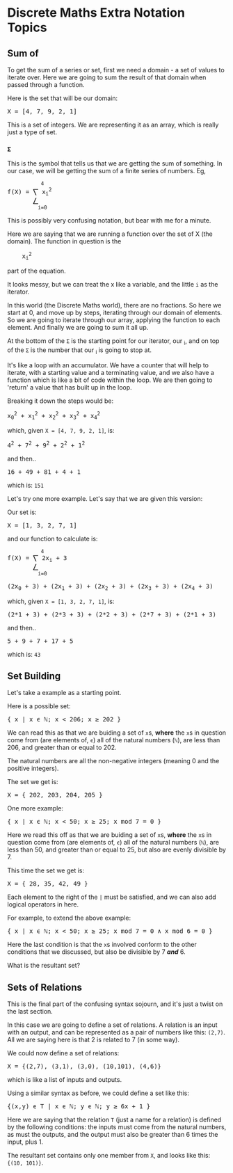 
# Discrete Maths Extra Notation Topics

## Sum of

To get the sum of a series or set, first we need a domain - a set of values to iterate over. Here we are going to sum the result of that domain when passed through a function.

Here is the set that will be our domain:
<pre>
X = [4, 7, 9, 2, 1]
</pre>
This is a set of integers. We are representing it as an array, which is really just a type of set.

### <b>```Σ```</b>

This is the symbol that tells us that we are getting the sum of something. In our case, we will be getting the sum of a finite series of numbers. Eg, 
<pre>
<sup>           4</sup>
f(X) = ⎲ x<sub>i</sub><sup>2</sup>
       ⎳
<sup>          i=0</sup>
</pre>

This is possibly very confusing notation, but bear with me for a minute.

Here we are saying that we are running a function over the set of X (the domain). The function in question is the 
<pre>
    x<sub>i</sub><sup>2</sup>
</pre>
part of the equation.

It looks messy, but we can treat the x like a variable, and the little ```i``` as the iterator.

In this world (the Discrete Maths world), there are no fractions. So here we start at 0, and move up by steps, iterating through our domain of elements. So we are going to iterate through our array, applying the function to each element. And finally we are going to sum it all up. 

At the bottom of the ```Σ``` is the starting point for our iterator, our <sub>i</sub>, and on top of the ```Σ``` is the number that our <sub>i</sub> is going to stop at. 

It's like a loop with an accumulator. We have a counter that will help to iterate, with a starting value and a terminating value, and we also have a function which is like a bit of code within the loop. We are then going to 'return' a value that has built up in the loop.

Breaking it down the steps would be:
<pre>
x<sub>0</sub><sup>2</sup> + x<sub>1</sub><sup>2</sup> + x<sub>2</sub><sup>2</sup> + x<sub>3</sub><sup>2</sup> + x<sub>4</sub><sup>2</sup>
</pre>
which, given ```X = [4, 7, 9, 2, 1]```, is:
<pre>
4<sup>2</sup> + 7<sup>2</sup> + 9<sup>2</sup> + 2<sup>2</sup> + 1<sup>2</sup>
</pre>
and then..
<pre>
16 + 49 + 81 + 4 + 1
</pre>
which is: ```151```

Let's try one more example. Let's say that we are given this version:

Our set is:
<pre>
X = [1, 3, 2, 7, 1]
</pre>

and our function to calculate is:
<pre>
<sup>           4</sup>
f(X) = ⎲ 2x<sub>i</sub> + 3
       ⎳
<sup>          i=0</sup>
</pre>

<pre>
(2x<sub>0</sub> + 3) + (2x<sub>1</sub> + 3) + (2x<sub>2</sub> + 3) + (2x<sub>3</sub> + 3) + (2x<sub>4</sub> + 3)
</pre>
which, given ```X = [1, 3, 2, 7, 1]```, is:
<pre>
(2*1 + 3) + (2*3 + 3) + (2*2 + 3) + (2*7 + 3) + (2*1 + 3)
</pre>
and then..
<pre>
5 + 9 + 7 + 17 + 5
</pre>
which is: ```43```

## Set Building 

Let's take a example as a starting point. 

Here is a possible set:
<pre>
{ x | x ϵ ℕ; x < 206; x ≥ 202 }
</pre>

We can read this as that we are buiding a set of ```x```s, **where** the ```x```s in question come from (are elements of, ```ϵ```) all of the natural numbers (```ℕ```), are less than 206, and greater than or equal to 202. 

The natural numbers are all the non-negative integers (meaning 0 and the positive integers). 

The set we get is:
<pre>
X = { 202, 203, 204, 205 }
</pre>

One more example:
<pre>
{ x | x ϵ ℕ; x < 50; x ≥ 25; x mod 7 = 0 }
</pre>

Here we read this off as that we are buiding a set of ```x```s, **where** the ```x```s in question come from (are elements of, ```ϵ```) all of the natural numbers (```ℕ```), are less than 50, and greater than or equal to 25, but also are evenly divisible by 7. 

This time the set we get is:
<pre>
X = { 28, 35, 42, 49 }
</pre>

Each element to the right of the ```|``` must be satisfied, and we can also add logical operators in here. 

For example, to extend the above example:
<pre>
{ x | x ϵ ℕ; x < 50; x ≥ 25; x mod 7 = 0 ∧ x mod 6 = 0 }
</pre>

Here the last condition is that the ```x```s involved conform to the other conditions that we discussed, but also be divisible by 7 **_and_** 6. 

What is the resultant set?

## Sets of Relations

This is the final part of the confusing syntax sojourn, and it's just a twist on the last section. 

In this case we are going to define a set of relations. A relation is an input with an output, and can be represented as a pair of numbers like this: ```(2,7)```. All we are saying here is that 2 is related to 7 (in some way).

We could now define a set of relations:
<pre>
X = {(2,7), (3,1), (3,0), (10,101), (4,6)}
</pre>
which is like a list of inputs and outputs.

Using a similar syntax as before, we could define a set like this:
<pre>
{(x,y) ϵ T | x ϵ ℕ; y ϵ ℕ; y ≥ 6x + 1 }
</pre>

Here we are saying that the relation ```T``` (just a name for a relation) is defined by the following conditions: the inputs must come from the natural numbers, as must the outputs, and the output must also be greater than 6 times the input, plus 1.

The resultant set contains only one member from ```X```, and looks like this: ```{(10, 101)}```.